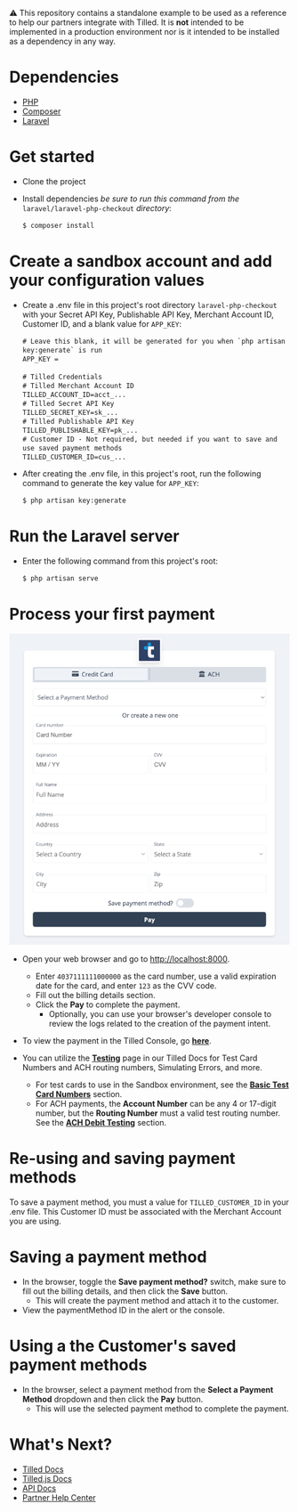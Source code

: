 :warning: This repository contains a standalone example to be used as a reference to help our partners integrate with Tilled. It is **not** intended to be implemented in a production environment nor is it intended to be installed as a dependency in any way.

# Dependencies

- [PHP](https://www.php.net/downloads.php)
- [Composer](https://getcomposer.org/download/)
- [Laravel](https://laravel.com/docs/installation)

# Get started

- Clone the project
- Install dependencies *be sure to run this command from the* `laravel/laravel-php-checkout` *directory*:

  ```bash
  $ composer install
  ```

# Create a sandbox account and add your configuration values

- Create a .env file in this project's root directory `laravel-php-checkout` with your Secret API Key, Publishable API Key, Merchant Account ID, Customer ID, and a blank value for `APP_KEY`:

  ```env
  # Leave this blank, it will be generated for you when `php artisan key:generate` is run
  APP_KEY =

  # Tilled Credentials
  # Tilled Merchant Account ID
  TILLED_ACCOUNT_ID=acct_...
  # Tilled Secret API Key
  TILLED_SECRET_KEY=sk_...
  # Tilled Publishable API Key
  TILLED_PUBLISHABLE_KEY=pk_...
  # Customer ID - Not required, but needed if you want to save and use saved payment methods
  TILLED_CUSTOMER_ID=cus_...
  ```

- After creating the .env file, in this project's root, run the following command to generate the key value for `APP_KEY`:

  ```bash
  $ php artisan key:generate
  ```

# Run the Laravel server

- Enter the following command from this project's root:

  ```bash
  $ php artisan serve
  ```

# Process your first payment

<p align="center">
  <img src="./assets/laravel-php-checkout.png">
</p>

- Open your web browser and go to [http://localhost:8000](http://localhost:8000/).
  - Enter `4037111111000000` as the card number, use a valid expiration date for the card, and enter `123` as the CVV code.
  - Fill out the billing details section.
  - Click the **Pay** to complete the payment.
    - Optionally, you can use your browser's developer console to review the logs related to the creation of the payment intent.
- To view the payment in the Tilled Console, go **[here](https://sandbox-app.tilled.com/payments)**.

- You can utilize the **[Testing](https://docs.tilled.com/docs/testing)** page in our Tilled Docs for Test Card Numbers and ACH routing numbers, Simulating Errors, and more.
  - For test cards to use in the Sandbox environment, see the **[Basic Test Card Numbers](https://docs.tilled.com/docs/testing#basic-test-cards)** section.
  - For ACH payments, the **Account Number** can be any 4 or 17-digit number, but the **Routing Number** must a valid test routing number. See the **[ACH Debit Testing](https://docs.tilled.com/docs/testing#ach-debit-testing)** section.

# Re-using and saving payment methods

To save a payment method, you must a value for `TILLED_CUSTOMER_ID` in your .env file. This Customer ID must be associated with the Merchant Account you are using.

# Saving a payment method

- In the browser, toggle the **Save payment method?** switch, make sure to fill out the billing details, and then click the **Save** button.
  - This will create the payment method and attach it to the customer.
- View the paymentMethod ID in the alert or the console.

# Using a the Customer's saved payment methods

- In the browser, select a payment method from the **Select a Payment Method** dropdown and then click the **Pay** button.
  - This will use the selected payment method to complete the payment.

# What's Next?

- [Tilled Docs](https://docs.tilled.com/docs)
- [Tilled.js Docs](https://docs.tilled.com/docs/payment-methods/tilledjs/)
- [API Docs](https://docs.tilled.com/api)
- [Partner Help Center](https://tilledpartners.zendesk.com/hc/en-us)